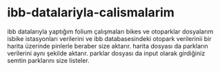 # ibb-datalariyla-calismalarim
ibb datalarıyla yaptığım folium çalışmaları
bikes ve otoparklar dosyalarım isbike istasyonları verilerini ve ibb databasesindeki otopark verilerinii bir harita üzerinde pinlerle beraber size aktarır.
harita dosyası da parkların verilerini aynı şekilde aktarır.
parklar dosyası da input olarak girdiğiniz semtin parklarını size listeler.
